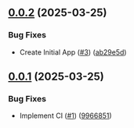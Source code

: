 ## [0.0.2](https://github.com/EFranklyn/StudentManager/compare/v0.0.1...v0.0.2) (2025-03-25)


### Bug Fixes

* Create Initial App ([#3](https://github.com/EFranklyn/StudentManager/issues/3)) ([ab29e5d](https://github.com/EFranklyn/StudentManager/commit/ab29e5d0256c16de2daa9424d38bf2156eba0acb))

## [0.0.1](https://github.com/EFranklyn/StudentManager/compare/v0.0.0...v0.0.1) (2025-03-25)


### Bug Fixes

* Implement CI ([#1](https://github.com/EFranklyn/StudentManager/issues/1)) ([9966851](https://github.com/EFranklyn/StudentManager/commit/9966851dfd8697e960e005e1f2b944d35e9d3ffb))

